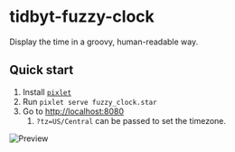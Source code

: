 # tidbyt-fuzzy-clock

Display the time in a groovy, human-readable way.

## Quick start
1. Install [`pixlet`](https://github.com/tidbyt/pixlet)
2. Run `pixlet serve fuzzy_clock.star`
3. Go to [http://localhost:8080](http://localhost:8080)
    1. `?tz=US/Central` can be passed to set the timezone.

![Preview](https://raw.githubusercontent.com/mtimkovich/tidbyt-fuzzy-clock/main/fuzzy_clock.gif)
